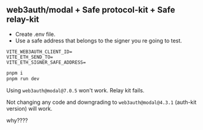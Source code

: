## web3auth/modal + Safe protocol-kit + Safe relay-kit

* Create .env file.
* Use a safe address that belongs to the signer you re going to test.

```env
VITE_WEB3AUTH_CLIENT_ID=
VITE_ETH_SEND_TO=
VITE_ETH_SIGNER_SAFE_ADDRESS=
```

```bash
pnpm i
pnpm run dev
```

Using `web3auth@modal@7.0.5` won't work. Relay kit fails. 

Not changing any code and downgrading to `web3auth@modal@4.3.1` (auth-kit version) will work.

why????
